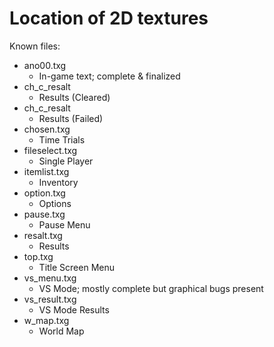 # Location of 2D textures

Known files:
- ano00.txg
    - In-game text; complete & finalized
- ch_c_resalt
    - Results (Cleared)
- ch_c_resalt
    - Results (Failed)
- chosen.txg
    - Time Trials
- fileselect.txg
    - Single Player
- itemlist.txg
    - Inventory
- option.txg
    - Options
- pause.txg
    - Pause Menu
- resalt.txg
    -  Results
- top.txg
    - Title Screen Menu
- vs_menu.txg 
    - VS Mode; mostly complete but graphical bugs present
- vs_result.txg
    - VS Mode Results
- w_map.txg
    - World Map
